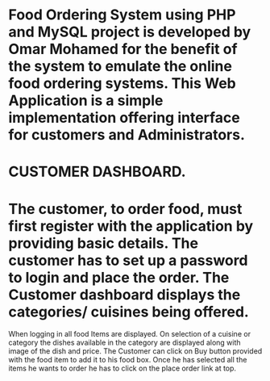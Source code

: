 # Food Ordering System using PHP and MySQL project is developed by Omar Mohamed for the benefit of the system to emulate the online food ordering systems. This Web Application is a simple implementation offering interface for customers and Administrators.
# CUSTOMER DASHBOARD. 

# The customer, to order food, must first register with the application by providing basic details. The customer has to set up a password to login and place the order. The Customer dashboard displays the categories/ cuisines being offered.

When logging in all food Items are displayed.  On selection of a cuisine or category the dishes available in the category are displayed along with image of the dish and price. The Customer can click on Buy button provided with the food item to add it to his food box. Once he has selected all the items he wants to order he has to click on the place order link at top.

